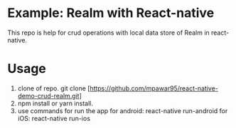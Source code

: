 # Example: Realm with React-native

This repo is help for crud operations with local data store of Realm in react-native.

# Usage
1. clone of repo. git clone [https://github.com/mpawar95/react-native-demo-crud-realm.git]
2. npm install or yarn install.
3. use commands for run the app for android: react-native run-android  for iOS: react-native run-ios
